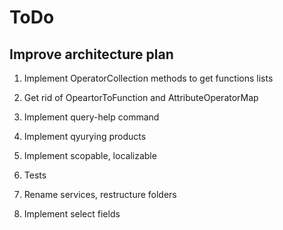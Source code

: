 # ToDo

## Improve architecture plan

1. Implement OperatorCollection methods to get functions lists
1. Get rid of OpeartorToFunction and AttributeOperatorMap


1. Implement query-help command
1. Implement qyurying products
1. Implement scopable, localizable
1. Tests
1. Rename services, restructure folders
1. Implement select fields
